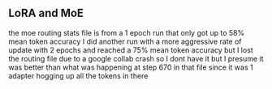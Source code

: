 ## LoRA and MoE

the moe routing stats file is from a 1 epoch run that only got up to 58% mean token accuracy I did another run with a more aggressive rate of update with 2 epochs and reached a 75% mean token accuracy but I lost the routing file due to a google collab crash so I dont have it but I presume it was better than what was happening at step 670 in that file since it was 1 adapter hogging up all the tokens in there 
